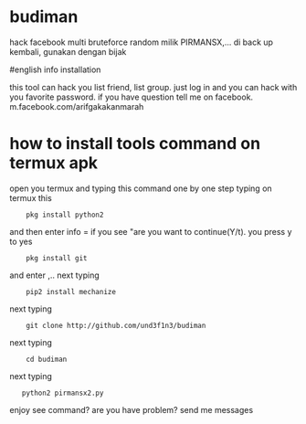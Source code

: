 # budiman
hack facebook multi bruteforce random milik PIRMANSX,... di back up kembali, gunakan dengan bijak

 #english info installation
 
 this tool can hack you list friend, list group. just log in and you can hack with you favorite
 password. if you have question tell me on facebook. m.facebook.com/arifgakakanmarah
 
 # how to install tools command on termux apk
 open you termux and typing this command one by one step
 typing on termux this 
 
        pkg install python2

and then enter
info = if you see "are you want to continue(Y/t). you press y to yes

        pkg install git

and enter ,.. next typing

        pip2 install mechanize

next typing

        git clone http://github.com/und3f1n3/budiman

next typing

        cd budiman

next typing 

       python2 pirmansx2.py

enjoy
see command? are you have problem? send me messages
